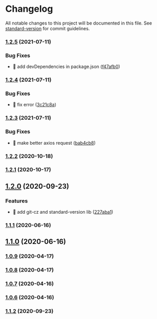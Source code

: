 # Changelog

All notable changes to this project will be documented in this file. See [standard-version](https://github.com/conventional-changelog/standard-version) for commit guidelines.

### [1.2.5](https://github.com/yeukfei02/stolenBike/compare/v1.2.4...v1.2.5) (2021-07-11)


### Bug Fixes

* 🐛 add devDependencies in package.json ([f47afb0](https://github.com/yeukfei02/stolenBike/commit/f47afb006d28d8e11a990197b210dc4fdd160978))

### [1.2.4](https://github.com/yeukfei02/stolenBike/compare/v1.2.3...v1.2.4) (2021-07-11)


### Bug Fixes

* 🐛 fix error ([3c21c8a](https://github.com/yeukfei02/stolenBike/commit/3c21c8afeaaad4974a3143f1df7f5c13a58a3183))

### [1.2.3](https://github.com/yeukfei02/stolenBike/compare/v1.2.2...v1.2.3) (2021-07-11)


### Bug Fixes

* 🐛 make better axios request ([bab4cb8](https://github.com/yeukfei02/stolenBike/commit/bab4cb82f1429a1ccec837e6afdfcc22c6f1da80))

### [1.2.2](https://github.com/yeukfei02/stolenBike/compare/v1.2.1...v1.2.2) (2020-10-18)

### [1.2.1](https://github.com/yeukfei02/stolenBike/compare/v1.2.0...v1.2.1) (2020-10-17)

## [1.2.0](https://github.com/yeukfei02/stolenBike/compare/v1.1.2...v1.2.0) (2020-09-23)


### Features

* 🎸 add git-cz and standard-version lib ([227aba1](https://github.com/yeukfei02/stolenBike/commit/227aba18f158085357acd811d7001d40d9505995))

### [1.1.1](https://github.com/yeukfei02/stolenBike/compare/v1.1.0...v1.1.1) (2020-06-16)

## [1.1.0](https://github.com/yeukfei02/stolenBike/compare/v1.0.9...v1.1.0) (2020-06-16)

### [1.0.9](https://github.com/yeukfei02/stolenBike/compare/v1.0.8...v1.0.9) (2020-04-17)

### [1.0.8](https://github.com/yeukfei02/stolenBike/compare/v1.0.7...v1.0.8) (2020-04-17)

### [1.0.7](https://github.com/yeukfei02/stolenBike/compare/v1.0.6...v1.0.7) (2020-04-16)

### [1.0.6](https://github.com/yeukfei02/stolenBike/compare/v1.0.5...v1.0.6) (2020-04-16)

### [1.1.2](https://github.com/yeukfei02/stolenBike/compare/v1.0.5...v1.1.2) (2020-09-23)
